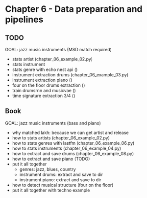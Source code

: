 # Chapter 6 - Data preparation and pipelines

## TODO

GOAL: jazz music instruments (MSD match required)

- stats artist (chapter_06_example_02.py)
- stats instrument
- stats genre with echo nest api ()
- instrument extraction drums (chapter_06_example_03.py)
- instrument extraction piano ()
- four on the floor drums extraction ()
- train drumsrnn and musicvae ()
- time signature extraction 3/4 ()

## Book

GOAL: jazz music instruments (bass and piano)

- why matched lakh: because we can get artist and release
- how to stats artists (chapter_06_example_02.py)
- how to stats genres with lastfm (chapter_06_example_06.py)
- how to stats instruments (chapter_06_example_04.py)
- how to extract and save drums (chapter_06_example_08.py)
- how to extract and save piano (TODO)
- put it all together
    - genres: jazz, blues, country
    - instrument drums: extract and save to dir
    - instrument piano: extract and save to dir
- how to detect musical structure (four on the floor)
- put it all together with techno example
